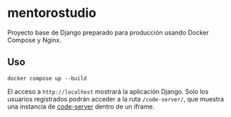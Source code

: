# mentorostudio

Proyecto base de Django preparado para producción usando Docker Compose y Nginx.

## Uso

```
docker compose up --build
```

El acceso a `http://localhost` mostrará la aplicación Django. Solo los usuarios
registrados podrán acceder a la ruta `/code-server/`, que muestra una instancia
de [code-server](https://github.com/coder/code-server) dentro de un iframe.